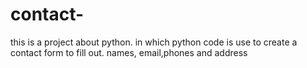 # contact-
this is a project  about python. in which python code is use to create a contact form to fill out. names, email,phones and address 
